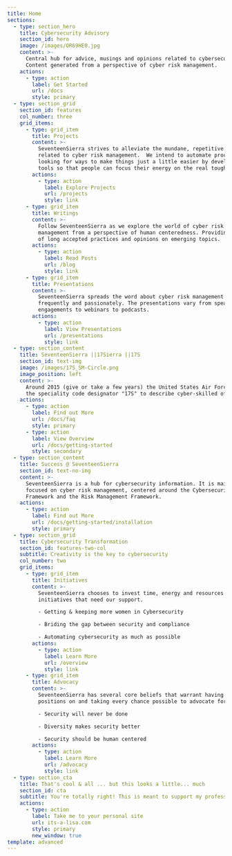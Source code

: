 ```yaml
---
title: Home
sections:
  - type: section_hero
    title: Cybersecurity Advisory
    section_id: hero
    image: /images/OR69HE0.jpg
    content: >-
      Central hub for advice, musings and opinions related to cybersecurity.
      Content generated from a perspective of cyber risk management. 
    actions:
      - type: action
        label: Get Started
        url: /docs
        style: primary
  - type: section_grid
    section_id: features
    col_number: three
    grid_items:
      - type: grid_item
        title: Projects
        content: >-
          SeventeenSierra strives to alleviate the mundane, repetitive stuff
          related to cyber risk management.  We intend to automate processes by
          looking for ways to make things just a little easier by developing
          tools so that people can focus their energy on the real tough stuff. 
        actions:
          - type: action
            label: Explore Projects
            url: /projects
            style: link
      - type: grid_item
        title: Writings
        content: >-
          Follow SeventeenSierra as we explore the world of cyber risk
          management from a perspective of human centeredness. Providing reviews
          of long accepted practices and opinions on emerging topics.
        actions:
          - type: action
            label: Read Posts
            url: /blog
            style: link
      - type: grid_item
        title: Presentations
        content: >-
          SeventeenSierra spreads the word about cyber risk management
          frequently and passionately. The presentations vary from speaking
          engagements to webinars to podcasts. 
        actions:
          - type: action
            label: View Presentations
            url: /presentations
            style: link
  - type: section_content
    title: SeventeenSierra ||17Sierra ||17S
    section_id: text-img
    image: /images/17S_SM-Circle.png
    image_position: left
    content: >-
      Around 2015 (give or take a few years) the United States Air Force used
      the speciality code designator "17S" to describe cyber-skilled officers. 
    actions:
      - type: action
        label: Find out More
        url: /docs/faq
        style: primary
      - type: action
        label: View Overview
        url: /docs/getting-started
        style: secondary
  - type: section_content
    title: Success @ SeventeenSierra
    section_id: text-no-img
    content: >-
      SeventeenSierra is a hub for cybersecurity information. It is mainly
      focused on cyber risk management, centered around the Cybersecurity
      Framework and the Risk Management Framework. 
    actions:
      - type: action
        label: Find out More
        url: /docs/getting-started/installation
        style: primary
  - type: section_grid
    title: Cybersecurity Transformation
    section_id: features-two-col
    subtitle: Creativity is the key to cybersecurity
    col_number: two
    grid_items:
      - type: grid_item
        title: Initiatives
        content: >-
          SeventeenSierra chooses to invest time, energy and resources on
          initiatives that need our support. 

          - Getting & keeping more women in Cybersecurity

          - Briding the gap between security and compliance

          - Automating cybersecurity as much as possible
        actions:
          - type: action
            label: Learn More
            url: /overview
            style: link
      - type: grid_item
        title: Advocacy
        content: >-
          SeventeenSierra has several core beliefs that warrant having firms
          positions on and taking every chance possible to advocate for them. 

          - Security will never be done

          - Diversity makes security better

          - Security should be human centered
        actions:
          - type: action
            label: Learn More
            url: /advocacy
            style: link
  - type: section_cta
    title: That's cool & all ... but this looks a little... much
    section_id: cta
    subtitle: You're totally right! This is meant to support my professional brand
    actions:
      - type: action
        label: Take me to your personal site
        url: its-a-lisa.com
        style: primary
        new_window: true
template: advanced
---
```

